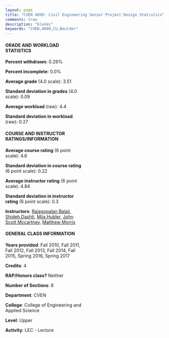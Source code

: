 ```yaml
---
layout: page
title: "CVEN 4899: Civil Engineering Senior Project Design Statistics"
comments: true
description: "blanks"
keywords: "CVEN,4899,CU,Boulder"
---
```

<head>
<script src="https://ajax.googleapis.com/ajax/libs/jquery/2.1.3/jquery.min.js"></script>
<script src="https://dl.dropboxusercontent.com/s/pc42nxpaw1ea4o9/highcharts.js?dl=0"></script>
<!-- <script src="../assets/js/highcharts.js"></script> -->
<style type="text/css">@font-face {
	font-family: "Bebas Neue";
	src: url(https://www.filehosting.org/file/details/544349/BebasNeue Regular.otf) format("opentype");
	}
	h1.Bebas { 
		font-family: "Bebas Neue", Verdana, Tahoma;
	}
</style>
</head>
<body>
	<div id="container" style="float: right; width: 45%; height: 88%; margin-left: 2.5%; margin-right: 2.5%;"></div>
	<script language="JavaScript">
		$(document).ready(function() {
		var chart = {type: 'column'};
		var title = {text: 'Grade Distribution'};
		var xAxis = {categories: ['A','B','C','D','F'],crosshair: true};
		var yAxis = {min: 0,title: {text: 'Percentage'}};
		var tooltip = {headerFormat: '<center><b><span style="font-size:20px">{point.key}</span></b></center>',
		               pointFormat: '<td style="padding:0"><b>{point.y:.1f}%</b></td>',
		               footerFormat: '</table>',shared: true,useHTML: true};
		var plotOptions = {column: {pointPadding: 0.0,borderWidth: 0}};  
		var credits = {enabled: false};var series= [{name: 'Percent',data: [51.89,45.85,2.26,0.0,0.0,]}];
		var json = {};
		json.chart = chart;
		json.title = title;
		json.tooltip = tooltip;
		json.xAxis = xAxis;
		json.yAxis = yAxis;  
		json.series = series;
		json.plotOptions = plotOptions;  
		json.credits = credits;
		$('#container').highcharts(json);
	});
	</script>
</body>
			   
#### GRADE AND WORKLOAD STATISTICS

**Percent withdrawn**: 0.29%

**Percent incomplete**: 0.0%

**Average grade** (4.0 scale): 3.51

**Standard deviation in grades** (4.0 scale): 0.09

**Average workload** (raw): 4.4

**Standard deviation in workload** (raw): 0.27

#### COURSE AND INSTRUCTOR RATINGS/INFORMATION

**Average course rating** (6 point scale): 4.6

**Standard deviation in course rating** (6 point scale): 0.22

**Average instructor rating** (6 point scale): 4.84

**Standard deviation in instructor rating** (6 point scale): 0.3

**Instructors**: <a href='../../instructors/Rajagopalan_Balaji'>Rajagopalan Balaji</a>, <a href='../../instructors/Shideh_Dashti'>Shideh Dashti</a>, <a href='../../instructors/Mija_Hubler'>Mija Hubler</a>, <a href='../../instructors/John_Scott_Mccartney'>John Scott Mccartney</a>, <a href='../../instructors/Matthew_Morris'>Matthew Morris</a>

#### GENERAL CLASS INFORMATION

**Years provided**: Fall 2010, Fall 2011, Fall 2012, Fall 2013, Fall 2014, Fall 2015, Spring 2016, Spring 2017

**Credits**: 4

**RAP/Honors class?** Neither

**Number of Sections**: 8

**Department**: CVEN

**College**: College of Engineering and Applied Science

**Level**: Upper

**Activity**: LEC - Lecture
